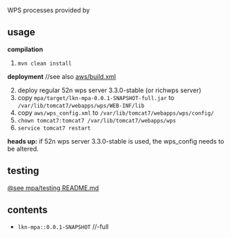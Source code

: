 WPS processes provided by 

## usage

**compilation**

1. `mvn clean install`


**deployment** //see also [aws/build.xml](aws/build.xml)

2. deploy regular 52n wps server 3.3.0-stable (or richwps server)
3. copy `mpa/target/lkn-mpa-0.0.1-SNAPSHOT-full.jar` to  `/var/lib/tomcat7/webapps/wps/WEB-INF/lib`
4. copy `aws/wps_config.xml` to  `/var/lib/tomcat7/webapps/wps/config/`
5. `chown tomcat7:tomcat7 /var/lib/tomcat7/webapps/wps`
6. `service tomcat7 restart`


**heads up:** if 52n wps server 3.3.0-stable is used, the wps_config needs to be altered.

## testing

[@see mpa/testing README.md](aws/testing/README.md)

## contents

* `lkn-mpa::0.0.1-SNAPSHOT` //-full